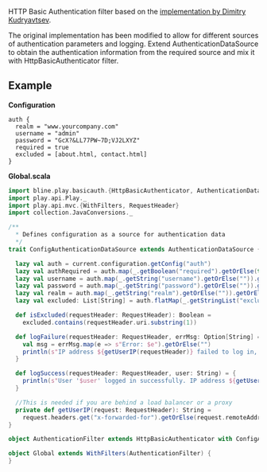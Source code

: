 HTTP Basic Authentication filter based on the [implementation by Dimitry Kudryavtsev](http://www.mentful.com/2014/06/14/basic-authentication-filter-for-play-framework/).

The original implementation has been modified to allow for different sources of authentication parameters and logging.
Extend AuthenticationDataSource to obtain the authentication information from the required source and mix it with HttpBasicAuthenticator filter.

## Example

**Configuration**
```
auth {
  realm = "www.yourcompany.com"
  username = "admin"
  password = "GcX?&LL77PW~7D;VJ2LXYZ"
  required = true
  excluded = [about.html, contact.html]
}
```

**Global.scala**

```scala
import bline.play.basicauth.{HttpBasicAuthenticator, AuthenticationDataSource}
import play.api.Play._
import play.api.mvc.{WithFilters, RequestHeader}
import collection.JavaConversions._

/**
  * Defines configuration as a source for authentication data
  */
trait ConfigAuthenticationDataSource extends AuthenticationDataSource {

  lazy val auth = current.configuration.getConfig("auth")
  lazy val authRequired = auth.map(_.getBoolean("required").getOrElse(true)).getOrElse(true)
  lazy val username = auth.map(_.getString("username").getOrElse("")).getOrElse("")
  lazy val password = auth.map(_.getString("password").getOrElse("")).getOrElse("")
  lazy val realm = auth.map(_.getString("realm").getOrElse("")).getOrElse("")
  lazy val excluded: List[String] = auth.flatMap(_.getStringList("excluded")).map(_.toList).getOrElse(List[String]())

  def isExcluded(requestHeader: RequestHeader): Boolean =
    excluded.contains(requestHeader.uri.substring(1))

  def logFailure(requestHeader: RequestHeader, errMsg: Option[String] = None) = {
    val msg = errMsg.map(e => s"Error: $e").getOrElse("")
    println(s"IP address ${getUserIP(requestHeader)} failed to log in, " + s"requested uri: '${requestHeader.uri}' ${msg}")
  }

  def logSuccess(requestHeader: RequestHeader, user: String) = {
    println(s"User '$user' logged in successfully. IP address ${getUserIP(requestHeader)}, " + s"requested uri: '${requestHeader.uri}'")
  }

  //This is needed if you are behind a load balancer or a proxy
  private def getUserIP(request: RequestHeader): String =
    request.headers.get("x-forwarded-for").getOrElse(request.remoteAddress.toString)
}

object AuthenticationFilter extends HttpBasicAuthenticator with ConfigAuthenticationDataSource

object Global extends WithFilters(AuthenticationFilter) {
}
```
